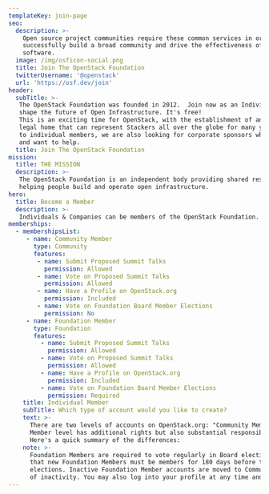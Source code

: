 ```yaml
---
templateKey: join-page
seo:
  description: >-
    Open source project communities require these common services in order to
    successfully build a broad community and drive the effectiveness of their
    software.
  image: /img/osficon-social.png
  title: Join The OpenStack Foundation
  twitterUsername: '@openstack'
  url: 'https://osf.dev/join'
header:
  subTitle: >-
   The OpenStack Foundation was founded in 2012.  Join now as an Individual Member and help 
   shape the future of Open Infrastructure. It's free!
   This is an exciting time for OpenStack, with the establishment of an independent, permanent 
   legal home that can represent Stackers all over the globe for many years to come. In addition 
   to individual members, we are also looking for corporate sponsors who believe in the mission 
   and want to help.
  title: Join The OpenStack Foundation
mission:
  title: THE MISSION
  description: >-
   The OpenStack Foundation is an independent body providing shared resources to help achieve the OpenStack Mission 
   helping people build and operate open infrastructure.
hero:
  title: Become a Member
  description: >-
   Individuals & Companies can be members of the OpenStack Foundation. 
memberships:
  - membershipsList:
     - name: Community Member
       type: Community
       features:
        - name: Submit Proposed Summit Talks 
          permission: Allowed
        - name: Vote on Proposed Summit Talks
          permission: Allowed
        - name: Have a Profile on OpenStack.org 
          permission: Included
        - name: Vote on Foundation Board Member Elections
          permission: No
     - name: Foundation Member
       type: Foundation
       features:
         - name: Submit Proposed Summit Talks 
           permission: Allowed
         - name: Vote on Proposed Summit Talks
           permission: Allowed
         - name: Have a Profile on OpenStack.org 
           permission: Included
         - name: Vote on Foundation Board Member Elections
           permission: Required
    title: Individual Member
    subTitle: Which type of account would you like to create?
    text: >-
      There are two levels of accounts on OpenStack.org: "Community Member" and "Foundation Member". The Foundation 
      Member level has additional rights but also substantial responsibilities as a member of the OpenStack Foundation. 
      Here's a quick summary of the differences:
    note: >-
      Foundation Members are required to vote regularly in Board elections, or their membership can be suspended. Note 
      that new Foundation Members must be members for 180 days before they are elligible to vote in Board Member 
      elections. Inactive Foundation Member accounts are moved to Community Member level automatically after a period 
      of inactivity. You may also log into your profile at any time and adjust your membership level. 
---
```


